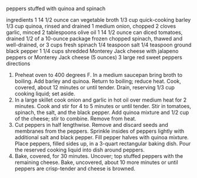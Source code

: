 peppers stuffed with quinoa and spinach

ingredients
1 14 1/2 ounce can vegetable broth
1/3 cup quick-cooking barley
1/3 cup quinoa, rinsed and drained
1 medium onion, chopped
2 cloves garlic, minced
2 tablespoons olive oil
1 14 1/2 ounce can diced tomatoes, drained
1/2 of a 10-ounce package frozen chopped spinach, thawed and well-drained, or 3 cups fresh spinach
1/4 teaspoon salt
1/4 teaspoon ground black pepper
1 1/4 cups shredded Monterey Jack cheese with jalapeno peppers or Monterey Jack cheese (5 ounces)
3 large red sweet peppers
directions
1. Preheat oven to 400 degrees F. In a medium saucepan bring broth to boiling. Add barley and quinoa. Return to boiling; reduce heat. Cook, covered, about 12 minutes or until tender. Drain, reserving 1/3 cup cooking liquid; set aside.
2. In a large skillet cook onion and garlic in hot oil over medium heat for 2 minutes. Cook and stir for 4 to 5 minutes or until tender. Stir in tomatoes, spinach, the salt, and the black pepper. Add quinoa mixture and 1/2 cup of the cheese; stir to combine. Remove from heat.
3. Cut peppers in half lengthwise. Remove and discard seeds and membranes from the peppers. Sprinkle insides of peppers lightly with additional salt and black pepper. Fill pepper halves with quinoa mixture. Place peppers, filled sides up, in a 3-quart rectangular baking dish. Pour the reserved cooking liquid into dish around peppers.
4. Bake, covered, for 30 minutes. Uncover; top stuffed peppers with the remaining cheese. Bake, uncovered, about 10 more minutes or until peppers are crisp-tender and cheese is browned.